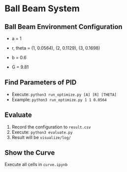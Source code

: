 # Ball Beam System

## Ball Beam Environment Configuration

- a = 1
- r, theta = (1, 0.0564), (2, 0.1129), (3, 0.1698)

- b = 0.6
- G = 9.81

## Find Parameters of PID

- Execute: `python3 run_optimize.py [A] [R] [THETA]`
- Example: `python3 run_optimize.py 1 1 0.0564`

## Evaluate

1. Record the configuration to `result.csv`
2. Execute: `python3 evaluate.py`
3. Result will be `visualize/log/`

## Show the Curve

Execute all cells in `curve.ipynb`
